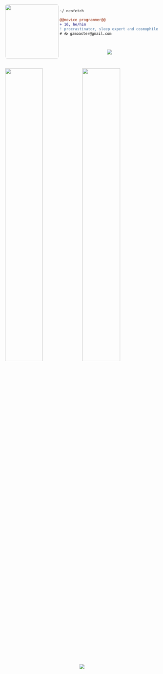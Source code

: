 <img align="left" height="176" src="https://i.pinimg.com/564x/f7/ef/19/f7ef198581017571261c03efc50d23d2.jpg" style="border-radius: 6px"/>

```diff
~/ neofetch

@@novice programmer@@
+ 16, he/him 
! procrastinator, sleep expert and cosmophile
# 📥 gamoaster@gmail.com

```
<br>
<p align="center">
  <a href="https://skillicons.dev">
    <img src="https://skillicons.dev/icons?i=python,golang,vscode,androidstudio,rust,php,cpp,nodejs,sass,redux" />
  </a>
</p>
<br>

<p align="left">
  <img width="49.5%" src="https://github-readme-stats.vercel.app/api?username=ISROHarsh&show_icons=true&theme=midnight-purple&hide_border=true" />
    <img width="49.5%" src="https://github-readme-streak-stats.herokuapp.com/?user=ISROHarsh&theme=midnight-purple&hide_border=true" />
  </a>
</p>

<p align="center">
	<img src="https://lanyard-profile-readme.vercel.app/api/737912201981067314?hideTimestamp=true&hideBadges=true"/>
</p>
